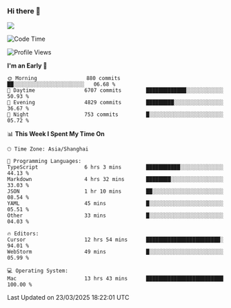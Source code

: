 ### Hi there 👋

<!--
**JJAYCHEN1e/jjaychen1e** is a ✨ _special_ ✨ repository because its `README.md` (this file) appears on your GitHub profile.

Here are some ideas to get you started:

- 🔭 I’m currently working on ...
- 🌱 I’m currently learning ...
- 👯 I’m looking to collaborate on ...
- 🤔 I’m looking for help with ...
- 💬 Ask me about ...
- 📫 How to reach me: ...
- 😄 Pronouns: ...
- ⚡ Fun fact: ...
-->

[![](https://github-readme-stats.vercel.app/api?username=jjaychen1e&show_icons=true)](https://github.com/jjaychen1e/github-readme-stats?count_private=true)

<!--START_SECTION:waka-->
![Code Time](http://img.shields.io/badge/Code%20Time-1%2C878%20hrs%209%20mins-blue)

![Profile Views](http://img.shields.io/badge/Profile%20Views-1-blue)

**I'm an Early 🐤** 

```text
🌞 Morning                880 commits         ██░░░░░░░░░░░░░░░░░░░░░░░   06.68 % 
🌆 Daytime                6707 commits        █████████████░░░░░░░░░░░░   50.93 % 
🌃 Evening                4829 commits        █████████░░░░░░░░░░░░░░░░   36.67 % 
🌙 Night                  753 commits         █░░░░░░░░░░░░░░░░░░░░░░░░   05.72 % 
```


📊 **This Week I Spent My Time On** 

```text
🕑︎ Time Zone: Asia/Shanghai

💬 Programming Languages: 
TypeScript               6 hrs 3 mins        ███████████░░░░░░░░░░░░░░   44.13 % 
Markdown                 4 hrs 32 mins       ████████░░░░░░░░░░░░░░░░░   33.03 % 
JSON                     1 hr 10 mins        ██░░░░░░░░░░░░░░░░░░░░░░░   08.54 % 
YAML                     45 mins             █░░░░░░░░░░░░░░░░░░░░░░░░   05.51 % 
Other                    33 mins             █░░░░░░░░░░░░░░░░░░░░░░░░   04.03 % 

🔥 Editors: 
Cursor                   12 hrs 54 mins      ████████████████████████░   94.01 % 
WebStorm                 49 mins             █░░░░░░░░░░░░░░░░░░░░░░░░   05.99 % 

💻 Operating System: 
Mac                      13 hrs 43 mins      █████████████████████████   100.00 % 
```


 Last Updated on 23/03/2025 18:22:01 UTC
<!--END_SECTION:waka-->
